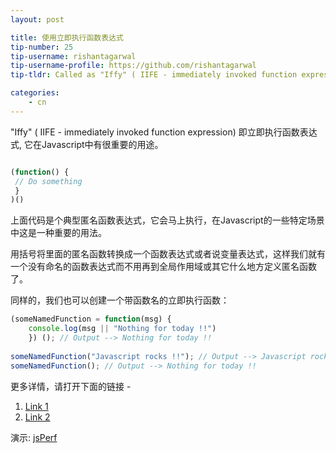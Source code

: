 ```yaml
---
layout: post

title: 使用立即执行函数表达式
tip-number: 25
tip-username: rishantagarwal 
tip-username-profile: https://github.com/rishantagarwal
tip-tldr: Called as "Iffy" ( IIFE - immediately invoked function expression) is an anonymous function expression that is immediately invoked and has some important uses in Javascript.

categories:
    - cn
---
```


"Iffy" ( IIFE - immediately invoked function expression) 即立即执行函数表达式, 它在Javascript中有很重要的用途。

```javascript

(function() {
 // Do something​
 }
)()

```

上面代码是个典型匿名函数表达式，它会马上执行，在Javascript的一些特定场景中这是一种重要的用法。

用括号将里面的匿名函数转换成一个函数表达式或者说变量表达式，这样我们就有一个没有命名的函数表达式而不用再到全局作用域或其它什么地方定义匿名函数了。

同样的，我们也可以创建一个带函数名的立即执行函数：

```javascript
(someNamedFunction = function(msg) {
	console.log(msg || "Nothing for today !!")
	}) (); // Output --> Nothing for today !!​
​
someNamedFunction("Javascript rocks !!"); // Output --> Javascript rocks !!
someNamedFunction(); // Output --> Nothing for today !!​
```

更多详情，请打开下面的链接 -  
1. [Link 1](https://blog.mariusschulz.com/2016/01/13/disassembling-javascripts-iife-syntax)  
2. [Link 2](http://javascriptissexy.com/12-simple-yet-powerful-javascript-tips/)  

演示:
[jsPerf](http://jsperf.com/iife-with-call)

